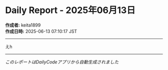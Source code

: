 # Daily Report - 2025年06月13日

**作成者:** keita1899  
**作成日時:** 2025-06-13 07:10:17 JST

---

えh

---

*このレポートはDailyCodeアプリから自動生成されました*
